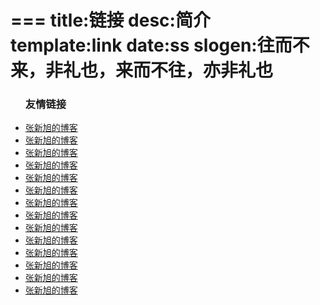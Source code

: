 ===
title:链接
desc:简介
template:link
date:ss
slogen:往而不来，非礼也，来而不往，亦非礼也
===

<ul>
  <h3>友情链接</h3>
  <li><a href="#">张新旭的博客</a></li>
  <li><a href="#">张新旭的博客</a></li>
  <li><a href="#">张新旭的博客</a></li>
  <li><a href="#">张新旭的博客</a></li>
  <li><a href="#">张新旭的博客</a></li>
  <li><a href="#">张新旭的博客</a></li>
  <li><a href="#">张新旭的博客</a></li>
  <li><a href="#">张新旭的博客</a></li>
  <li><a href="#">张新旭的博客</a></li>
  <li><a href="#">张新旭的博客</a></li>
  <li><a href="#">张新旭的博客</a></li>
  <li><a href="#">张新旭的博客</a></li>
  <li><a href="#">张新旭的博客</a></li>
  <li><a href="#">张新旭的博客</a></li>
  <div class="clear"></div>
</ul>